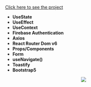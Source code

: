 [Click here to see the project](https://movie-app-firebase-ten.vercel.app/) <br>

* __UseState__<br>
* __UseEffect__<br>
* __UseContext__<br>
* __Firebase Authentication__<br>
* __Axios__<br>
* __React Router Dom v6__<br>
* __Props/Components__<br>
* __Form__<br>
* __useNavigate()__<br>
* __Toastify__<br>
* __Bootstrap5__<br>
<div align="center"><img src="https://github.com/MehmetCakir1/movieAppWithFirebase/blob/master/movieAppFirebase.gif">
